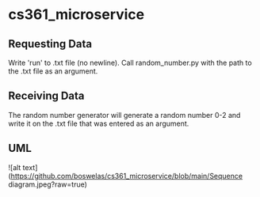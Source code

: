 # cs361_microservice
## Requesting Data
Write 'run' to .txt file (no newline). Call random_number.py with the path to the .txt file as an argument.
## Receiving Data
The random number generator will generate a random number 0-2 and write it on the .txt file that was entered as an argument.
## UML
![alt text](https://github.com/boswelas/cs361_microservice/blob/main/Sequence diagram.jpeg?raw=true)

